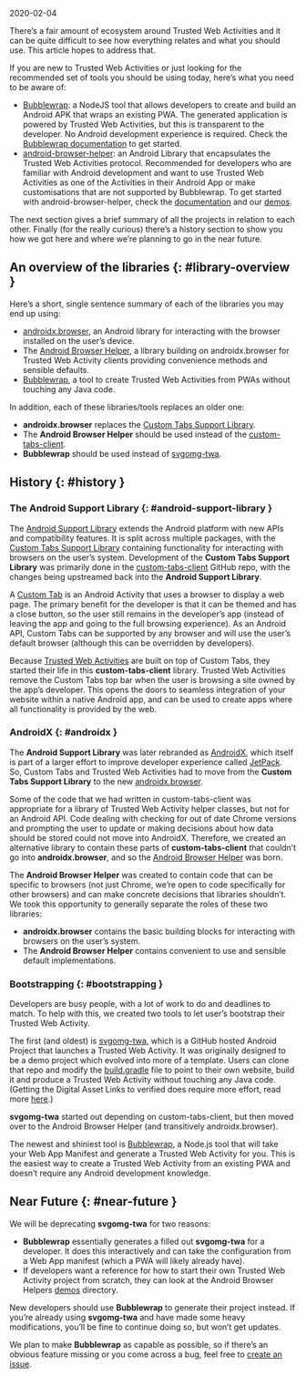 2020-02-04

There’s a fair amount of ecosystem around Trusted Web Activities and it can be quite difficult to see how everything relates and what you should use. This article hopes to address that.

If you are new to Trusted Web Activities or just looking for the recommended set of tools you should be using today, here’s what you need to be aware of:

-   [Bubblewrap](https://github.com/GoogleChromeLabs/bubblewrap/): a NodeJS tool that allows developers to create and build an Android APK that wraps an existing PWA. The generated application is powered by Trusted Web Activities, but this is transparent to the developer. No Android development experience is required. Check the [Bubblewrap documentation](https://github.com/GoogleChromeLabs/bubblewrap/blob/master/README.md) to get started.
-   [android-browser-helper](https://github.com/GoogleChrome/android-browser-helper): an Android Library that encapsulates the Trusted Web Activities protocol. Recommended for developers who are familiar with Android development and want to use Trusted Web Activities as one of the Activities in their Android App or make customisations that are not supported by Bubblewrap. To get started with android-browser-helper, check the [documentation](/docs/android/trusted-web-activity/integration-guide) and our [demos](https://github.com/GoogleChrome/android-browser-helper/tree/master/demos).

The next section gives a brief summary of all the projects in relation to each other. Finally (for the really curious) there’s a history section to show you how we got here and where we’re planning to go in the near future.

An overview of the libraries {: \#library-overview }
----------------------------------------------------

Here’s a short, single sentence summary of each of the libraries you may end up using:

-   [androidx.browser](https://developer.android.com/jetpack/androidx/releases/browser), an Android library for interacting with the browser installed on the user’s device.
-   The [Android Browser Helper](https://github.com/GoogleChrome/android-browser-helper), a library building on androidx.browser for Trusted Web Activity clients providing convenience methods and sensible defaults.
-   [Bubblewrap](https://github.com/GoogleChromeLabs/bubblewrap/), a tool to create Trusted Web Activities from PWAs without touching any Java code.

In addition, each of these libraries/tools replaces an older one:

-   **androidx.browser** replaces the [Custom Tabs Support Library](https://developer.android.com/topic/libraries/support-library/packages#custom-tabs).
-   The **Android Browser Helper** should be used instead of the [custom-tabs-client](https://github.com/GoogleChrome/custom-tabs-client).
-   **Bubblewrap** should be used instead of [svgomg-twa](https://github.com/GoogleChromeLabs/svgomg-twa).

History {: \#history }
----------------------

### The Android Support Library {: \#android-support-library }

The [Android Support Library](https://developer.android.com/topic/libraries/support-library) extends the Android platform with new APIs and compatibility features. It is split across multiple packages, with the [Custom Tabs Support Library](https://developer.android.com/topic/libraries/support-library/packages#custom-tabs) containing functionality for interacting with browsers on the user’s system. Development of the **Custom Tabs Support Library** was primarily done in the [custom-tabs-client](https://github.com/GoogleChrome/custom-tabs-client) GitHub repo, with the changes being upstreamed back into the **Android Support Library**.

A [Custom Tab](/docs/android/custom-tabs) is an Android Activity that uses a browser to display a web page. The primary benefit for the developer is that it can be themed and has a close button, so the user still remains in the developer’s app (instead of leaving the app and going to the full browsing experience). As an Android API, Custom Tabs can be supported by any browser and will use the user’s default browser (although this can be overridden by developers).

Because [Trusted Web Activities](/docs/android/trusted-web-activity) are built on top of Custom Tabs, they started their life in this **custom-tabs-client** library. Trusted Web Activities remove the Custom Tabs top bar when the user is browsing a site owned by the app’s developer. This opens the doors to seamless integration of your website within a native Android app, and can be used to create apps where all functionality is provided by the web.

### AndroidX {: \#androidx }

The **Android Support Library** was later rebranded as [AndroidX](https://developer.android.com/jetpack/androidx), which itself is part of a larger effort to improve developer experience called [JetPack](https://developer.android.com/jetpack). So, Custom Tabs and Trusted Web Activities had to move from the **Custom Tabs Support Library** to the new [androidx.browser](https://developer.android.com/jetpack/androidx/releases/browser).

Some of the code that we had written in custom-tabs-client was appropriate for a library of Trusted Web Activity helper classes, but not for an Android API. Code dealing with checking for out of date Chrome versions and prompting the user to update or making decisions about how data should be stored could not move into AndroidX. Therefore, we created an alternative library to contain these parts of **custom-tabs-client** that couldn’t go into **androidx.browser**, and so the [Android Browser Helper](https://github.com/GoogleChrome/android-browser-helper) was born.

The **Android Browser Helper** was created to contain code that can be specific to browsers (not just Chrome, we’re open to code specifically for other browsers) and can make concrete decisions that libraries shouldn’t. We took this opportunity to generally separate the roles of these two libraries:

-   **androidx.browser** contains the basic building blocks for interacting with browsers on the user’s system.
-   The **Android Browser Helper** contains convenient to use and sensible default implementations.

### Bootstrapping {: \#bootstrapping }

Developers are busy people, with a lot of work to do and deadlines to match. To help with this, we created two tools to let user’s bootstrap their Trusted Web Activity.

The first (and oldest) is [svgomg-twa](https://github.com/GoogleChromeLabs/svgomg-twa), which is a GitHub hosted Android Project that launches a Trusted Web Activity. It was originally designed to be a demo project which evolved into more of a template. Users can clone that repo and modify the [build.gradle](https://github.com/GoogleChromeLabs/svgomg-twa/blob/master/app/build.gradle) file to point to their own website, build it and produce a Trusted Web Activity without touching any Java code. (Getting the Digital Asset Links to verified does require more effort, read more [here](/docs/android/trusted-web-activity/quick-start).)

**svgomg-twa** started out depending on custom-tabs-client, but then moved over to the Android Browser Helper (and transitively androidx.browser).

The newest and shiniest tool is [Bubblewrap](https://github.com/GoogleChromeLabs/bubblewrap/), a Node.js tool that will take your Web App Manifest and generate a Trusted Web Activity for you. This is the easiest way to create a Trusted Web Activity from an existing PWA and doesn’t require any Android development knowledge.

Near Future {: \#near-future }
------------------------------

We will be deprecating **svgomg-twa** for two reasons:

-   **Bubblewrap** essentially generates a filled out **svgomg-twa** for a developer. It does this interactively and can take the configuration from a Web App manifest (which a PWA will likely already have).
-   If developers want a reference for how to start their own Trusted Web Activity project from scratch, they can look at the Android Browser Helpers [demos](https://github.com/GoogleChrome/android-browser-helper/tree/master/demos) directory.

New developers should use **Bubblewrap** to generate their project instead. If you’re already using **svgomg-twa** and have made some heavy modifications, you’ll be fine to continue doing so, but won’t get updates.

We plan to make **Bubblewrap** as capable as possible, so if there’s an obvious feature missing or you come across a bug, feel free to [create an issue](https://github.com/GoogleChromeLabs/bubblewrap/issues/new).
